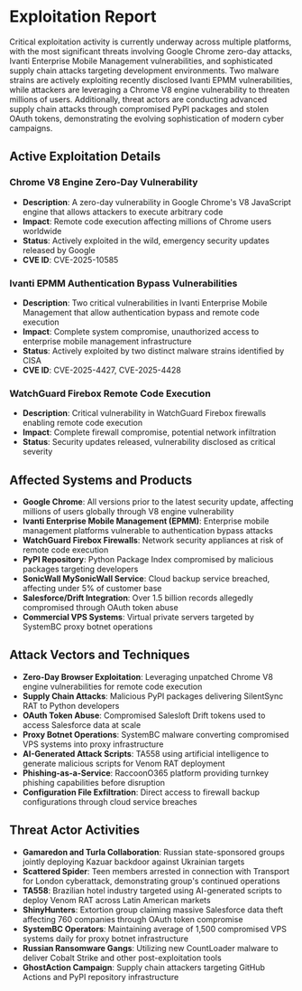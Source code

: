 # Exploitation Report

Critical exploitation activity is currently underway across multiple platforms, with the most significant threats involving Google Chrome zero-day attacks, Ivanti Enterprise Mobile Management vulnerabilities, and sophisticated supply chain attacks targeting development environments. Two malware strains are actively exploiting recently disclosed Ivanti EPMM vulnerabilities, while attackers are leveraging a Chrome V8 engine vulnerability to threaten millions of users. Additionally, threat actors are conducting advanced supply chain attacks through compromised PyPI packages and stolen OAuth tokens, demonstrating the evolving sophistication of modern cyber campaigns.

## Active Exploitation Details

### Chrome V8 Engine Zero-Day Vulnerability
- **Description**: A zero-day vulnerability in Google Chrome's V8 JavaScript engine that allows attackers to execute arbitrary code
- **Impact**: Remote code execution affecting millions of Chrome users worldwide
- **Status**: Actively exploited in the wild, emergency security updates released by Google
- **CVE ID**: CVE-2025-10585

### Ivanti EPMM Authentication Bypass Vulnerabilities
- **Description**: Two critical vulnerabilities in Ivanti Enterprise Mobile Management that allow authentication bypass and remote code execution
- **Impact**: Complete system compromise, unauthorized access to enterprise mobile management infrastructure
- **Status**: Actively exploited by two distinct malware strains identified by CISA
- **CVE ID**: CVE-2025-4427, CVE-2025-4428

### WatchGuard Firebox Remote Code Execution
- **Description**: Critical vulnerability in WatchGuard Firebox firewalls enabling remote code execution
- **Impact**: Complete firewall compromise, potential network infiltration
- **Status**: Security updates released, vulnerability disclosed as critical severity

## Affected Systems and Products

- **Google Chrome**: All versions prior to the latest security update, affecting millions of users globally through V8 engine vulnerability
- **Ivanti Enterprise Mobile Management (EPMM)**: Enterprise mobile management platforms vulnerable to authentication bypass attacks
- **WatchGuard Firebox Firewalls**: Network security appliances at risk of remote code execution
- **PyPI Repository**: Python Package Index compromised by malicious packages targeting developers
- **SonicWall MySonicWall Service**: Cloud backup service breached, affecting under 5% of customer base
- **Salesforce/Drift Integration**: Over 1.5 billion records allegedly compromised through OAuth token abuse
- **Commercial VPS Systems**: Virtual private servers targeted by SystemBC proxy botnet operations

## Attack Vectors and Techniques

- **Zero-Day Browser Exploitation**: Leveraging unpatched Chrome V8 engine vulnerabilities for remote code execution
- **Supply Chain Attacks**: Malicious PyPI packages delivering SilentSync RAT to Python developers
- **OAuth Token Abuse**: Compromised Salesloft Drift tokens used to access Salesforce data at scale
- **Proxy Botnet Operations**: SystemBC malware converting compromised VPS systems into proxy infrastructure
- **AI-Generated Attack Scripts**: TA558 using artificial intelligence to generate malicious scripts for Venom RAT deployment
- **Phishing-as-a-Service**: RaccoonO365 platform providing turnkey phishing capabilities before disruption
- **Configuration File Exfiltration**: Direct access to firewall backup configurations through cloud service breaches

## Threat Actor Activities

- **Gamaredon and Turla Collaboration**: Russian state-sponsored groups jointly deploying Kazuar backdoor against Ukrainian targets
- **Scattered Spider**: Teen members arrested in connection with Transport for London cyberattack, demonstrating group's continued operations
- **TA558**: Brazilian hotel industry targeted using AI-generated scripts to deploy Venom RAT across Latin American markets
- **ShinyHunters**: Extortion group claiming massive Salesforce data theft affecting 760 companies through OAuth token compromise
- **SystemBC Operators**: Maintaining average of 1,500 compromised VPS systems daily for proxy botnet infrastructure
- **Russian Ransomware Gangs**: Utilizing new CountLoader malware to deliver Cobalt Strike and other post-exploitation tools
- **GhostAction Campaign**: Supply chain attackers targeting GitHub Actions and PyPI repository infrastructure